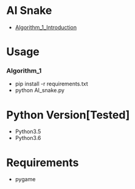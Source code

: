 # AI Snake
- [Algorithm_1_Introduction](https://mp.weixin.qq.com/s/gjS_DkZmPzIINDoJhnIKow)

# Usage
### Algorithm_1
- pip install -r requirements.txt
- python AI_snake.py

# Python Version[Tested]
- Python3.5
- Python3.6

# Requirements
- pygame